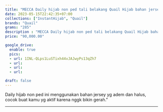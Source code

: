 ```yaml
---
title: "MECCA Daily hijab non ped tali belakang Quail Hijab bahan jersey"
date: 2023-05-15T22:42:35+07:00
collections: ["InstantHijab", "Quail"]
brands: "Quail"
grams: "285"
description : "MECCA Daily hijab non ped tali belakang Quail Hijab bahan jersey"
price: "90,000.00"

google_drive:
  enable: true
  pics:
  - url: 1INL-QLps1LuSTixh44vJAJwyPs13qZh7
  - url: 
  - url: 
  - url: 

draft: false
---
```


Daily hijab non ped ini menggunakan bahan jersey yg adem dan halus, cocok buat kamu yg aktif karena nggk bikin gerah."

-----------    
 
